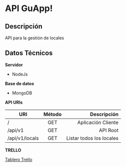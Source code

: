 # API GuApp!

## Descripción

API para la gestión de locales

## Datos Técnicos

**Servidor**
- NodeJs

**Base de datos**
- MongoDB

**API URIs**

| URI                      | Método | Descripción                            |
| ------------------------ |:------:| --------------------------------------:|
| /                        | GET    | Aplicación Cliente                     |
| /api/v1                  | GET    | API Root                               |
| /api/v1/locals           | GET    | Listar todos los locales               |

**TRELLO**

[Tablero Trello](https://trello.com/b/M9OcNmRC/guapp)
